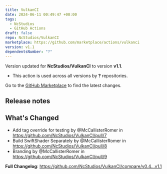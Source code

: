```yaml
---
title: VulkanCI
date: 2024-06-11 00:49:47 +00:00
tags:
  - NcStudios
  - GitHub Actions
draft: false
repo: NcStudios/VulkanCI
marketplace: https://github.com/marketplace/actions/vulkanci
version: v1.1
dependentsNumber: "?"
---
```



Version updated for **NcStudios/VulkanCI** to version **v1.1**.
- This action is used across all versions by **?** repositories.

Go to the [GitHub Marketplace](https://github.com/marketplace/actions/vulkanci) to find the latest changes.

## Release notes

## What's Changed
* Add tag override for testing by @McCallisterRomer in https://github.com/NcStudios/VulkanCI/pull/7
* Build SwiftShader Separately by @McCallisterRomer in https://github.com/NcStudios/VulkanCI/pull/8
* Branding by @McCallisterRomer in https://github.com/NcStudios/VulkanCI/pull/9


**Full Changelog**: https://github.com/NcStudios/VulkanCI/compare/v0.4...v1.1
